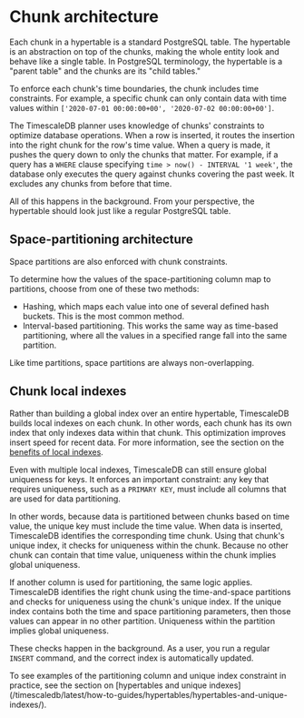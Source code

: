 # Chunk architecture
Each chunk in a hypertable is a standard PostgreSQL table. The hypertable is an
abstraction on top of the chunks, making the whole entity look and behave like a
single table. In PostgreSQL terminology, the hypertable is a "parent table" and
the chunks are its "child tables."

To enforce each chunk's time boundaries, the chunk includes time constraints.
For example, a specific chunk can only contain data with time values within
`['2020-07-01 00:00:00+00', '2020-07-02 00:00:00+00']`.

The TimescaleDB planner uses knowledge of chunks' constraints to optimize
database operations. When a row is inserted, it routes the insertion into the
right chunk for the row's time value. When a query is made, it pushes the query
down to only the chunks that matter. For example, if a query has a `WHERE`
clause specifying `time > now() - INTERVAL '1 week'`, the database only executes
the query against chunks covering the past week. It excludes any chunks from
before that time. 

All of this happens in the background. From your perspective, the hypertable
should look just like a regular PostgreSQL table.

## Space-partitioning architecture
Space partitions are also enforced with chunk constraints.

To determine how the values of the space-partitioning column map to partitions,
choose from one of these two methods:
*   Hashing, which maps each value into one of several defined hash buckets.
    This is the most common method.
*   Interval-based partitioning. This works the same way as time-based
    partitioning, where all the values in a specified range fall into the same
    partition.

Like time partitions, space partitions are always non-overlapping.

## Chunk local indexes
Rather than building a global index over an entire hypertable, TimescaleDB
builds local indexes on each chunk. In other words, each chunk has its own index
that only indexes data within that chunk. This optimization improves insert
speed for recent data. For more information, see the section on the [benefits of
local indexes][hypertable-benefits-indexes].

<!-- TODO: insert local indexes diagram -->

Even with multiple local indexes, TimescaleDB can still ensure global uniqueness
for keys. It enforces an important constraint: any key that requires uniqueness,
such as a `PRIMARY KEY`, must include all columns that are used for data
partitioning.

In other words, because data is partitioned between chunks based on time value,
the unique key must include the time value. When data is inserted, TimescaleDB
identifies the corresponding time chunk. Using that chunk's unique index, it
checks for uniqueness within the chunk. Because no other chunk can contain that
time value, uniqueness within the chunk implies global uniqueness.

<!-- TODO: insert local indexes and time partitioning diagram -->

If another column is used for partitioning, the same logic applies. TimescaleDB
identifies the right chunk using the time-and-space partitions and checks for
uniqueness using the chunk's unique index. If the unique index contains both
the time and space partitioning parameters, then those values can appear in no
other partition. Uniqueness within the partition implies global uniqueness.

These checks happen in the background. As a user, you run a regular `INSERT`
command, and the correct index is automatically updated.

<highlight type="note">
To see examples of the partitioning column and unique index constraint in
practice, see the section on [hypertables and unique 
indexes](/timescaledb/latest/how-to-guides/hypertables/hypertables-and-unique-indexes/).
</highlight>

[hypertable-benefits-indexes]: /overview/core-concepts/hypertables-and-chunks/hypertables-and-chunks-benefits/#faster-index-updates